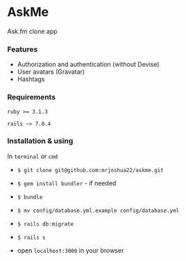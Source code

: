 # AskMe

Ask.fm clone app

### Features

- Authorization and authentication (without Devise)
- User avatars (Gravatar)
- Hashtags

### Requirements

`ruby >= 3.1.3`

`rails ~> 7.0.4`

### Installation & using

In `terminal` or `cmd`

- `$ git clone git@github.com:mrjoshua22/askme.git`

- `$ gem install bundler` - if needed

- `$ bundle`

- `$ mv config/database.yml.example config/database.yml`

- `$ rails db:migrate`

- `$ rails s`

- open `localhost:3000` in your browser

